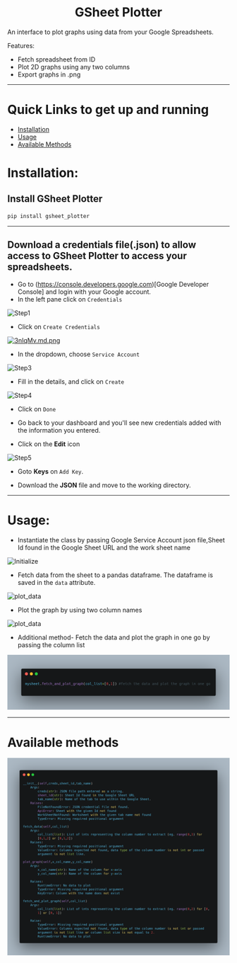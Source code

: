 <h1 style="text-align:center;">GSheet Plotter</h1>

An interface to plot graphs using data from your Google Spreadsheets.

Features:

- Fetch spreadsheet from ID
- Plot 2D graphs using any two columns
- Export graphs in .png

---

# Quick Links to get up and running
- [Installation](#Installation)
- [Usage](#Usage)
- [Available Methods](#Available-methods)


# Installation:
## Install GSheet Plotter
```sh
pip install gsheet_plotter
```
---
## Download a credentials file(.json) to allow access to GSheet Plotter to access your spreadsheets.
- Go to (https://console.developers.google.com)[Google Developer Console] and login with your Google account.
- In the left pane click on ```Credentials```

![Step1](https://iili.io/3nHAZX.png)

- Click on ```Create Credentials```

[![3nIqMv.md.png](https://iili.io/3nIqMv.md.png)](https://freeimage.host/i/3nIqMv)

- In the dropdown, choose ```Service Account```

![Step3](https://iili.io/3nIslp.md.png)

- Fill in the details, and click on ```Create```

![Step4](https://iili.io/3nIpxs.md.png)

- Click on ```Done```

- Go back to your dashboard and you'll see new credentials added with the information you entered.

- Click on the <strong>Edit</strong> icon

![Step5](https://iili.io/3nTqbe.md.png)

- Goto <strong>Keys</strong> on ```Add Key```.

- Download the <strong>JSON</strong> file and move to the working directory.

---
# Usage:

  - Instantiate the class by passing Google Service Account json file,Sheet Id found in the Google Sheet URL and the work sheet name

![Initialize](https://iili.io/3nTwIn.md.png)

  - Fetch data from the sheet to a pandas dataframe. The dataframe is saved in the ```data``` attribute.
  
![plot_data](https://iili.io/3nuw8B.md.png)

  - Plot the graph by using two column names
 
![plot_data](https://iili.io/3nABPj.md.png)

  - Additional method- Fetch the data and plot the graph in one go by passing the column list 
 
![plot_data](images/fetch_and_plot.png)

---
# Available methods 

![plot_data](images/method_details.png)











